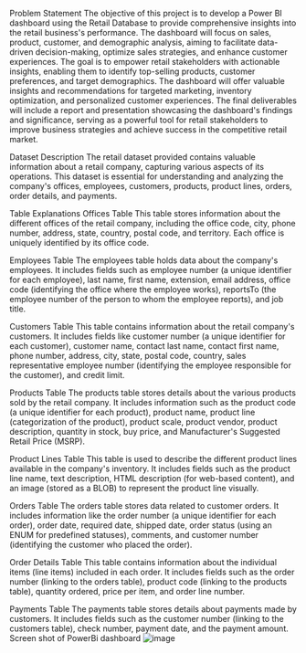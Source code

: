Problem Statement
The objective of this project is to develop a Power BI dashboard using the Retail Database to provide comprehensive insights into the retail business's performance. The dashboard will focus on sales, product, customer, and demographic analysis, aiming to facilitate data-driven decision-making, optimize sales strategies, and enhance customer experiences. The goal is to empower retail stakeholders with actionable insights, enabling them to identify top-selling products, customer preferences, and target demographics. The dashboard will offer valuable insights and recommendations for targeted marketing, inventory optimization, and personalized customer experiences. The final deliverables will include a report and presentation showcasing the dashboard's findings and significance, serving as a powerful tool for retail stakeholders to improve business strategies and achieve success in the competitive retail market.

Dataset Description
The retail dataset provided contains valuable information about a retail company, capturing various aspects of its operations. This dataset is essential for understanding and analyzing the company's offices, employees, customers, products, product lines, orders, order details, and payments.

Table Explanations
Offices Table
This table stores information about the different offices of the retail company, including the office code, city, phone number, address, state, country, postal code, and territory. Each office is uniquely identified by its office code.

Employees Table
The employees table holds data about the company's employees. It includes fields such as employee number (a unique identifier for each employee), last name, first name, extension, email address, office code (identifying the office where the employee works), reportsTo (the employee number of the person to whom the employee reports), and job title.

Customers Table
This table contains information about the retail company's customers. It includes fields like customer number (a unique identifier for each customer), customer name, contact last name, contact first name, phone number, address, city, state, postal code, country, sales representative employee number (identifying the employee responsible for the customer), and credit limit.

Products Table
The products table stores details about the various products sold by the retail company. It includes information such as the product code (a unique identifier for each product), product name, product line (categorization of the product), product scale, product vendor, product description, quantity in stock, buy price, and Manufacturer's Suggested Retail Price (MSRP).

Product Lines Table
This table is used to describe the different product lines available in the company's inventory. It includes fields such as the product line name, text description, HTML description (for web-based content), and an image (stored as a BLOB) to represent the product line visually.

Orders Table
The orders table stores data related to customer orders. It includes information like the order number (a unique identifier for each order), order date, required date, shipped date, order status (using an ENUM for predefined statuses), comments, and customer number (identifying the customer who placed the order).

Order Details Table
This table contains information about the individual items (line items) included in each order. It includes fields such as the order number (linking to the orders table), product code (linking to the products table), quantity ordered, price per item, and order line number.

Payments Table
The payments table stores details about payments made by customers. It includes fields such as the customer number (linking to the customers table), check number, payment date, and the payment amount.
Screen shot of PowerBi dashboard
![image](https://github.com/user-attachments/assets/af68c1fd-ae11-4848-9783-61caba98b84c)

